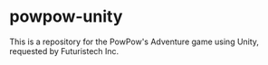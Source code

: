 # powpow-unity
This is a repository for the PowPow's Adventure game using Unity, requested by Futuristech Inc.
